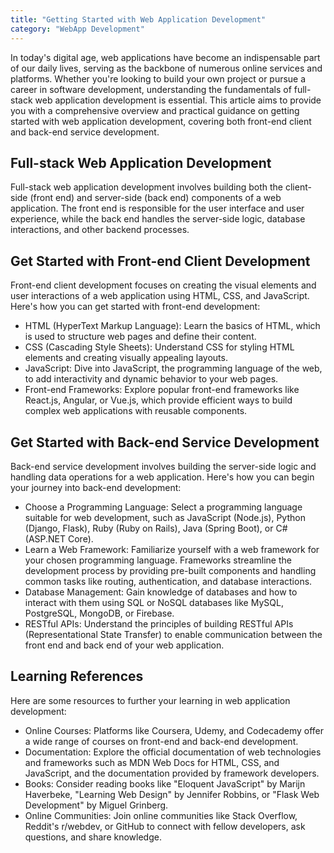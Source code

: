 ```yaml
---
title: "Getting Started with Web Application Development"
category: "WebApp Development"
---
```


In today's digital age, web applications have become an indispensable part of our daily lives, serving as the backbone of numerous online services and platforms. Whether you're looking to build your own project or pursue a career in software development, understanding the fundamentals of full-stack web application development is essential. This article aims to provide you with a comprehensive overview and practical guidance on getting started with web application development, covering both front-end client and back-end service development.

## Full-stack Web Application Development

Full-stack web application development involves building both the client-side (front end) and server-side (back end) components of a web application. The front end is responsible for the user interface and user experience, while the back end handles the server-side logic, database interactions, and other backend processes.

## Get Started with Front-end Client Development

Front-end client development focuses on creating the visual elements and user interactions of a web application using HTML, CSS, and JavaScript. Here's how you can get started with front-end development:

- HTML (HyperText Markup Language): Learn the basics of HTML, which is used to structure web pages and define their content.
- CSS (Cascading Style Sheets): Understand CSS for styling HTML elements and creating visually appealing layouts.
- JavaScript: Dive into JavaScript, the programming language of the web, to add interactivity and dynamic behavior to your web pages.
- Front-end Frameworks: Explore popular front-end frameworks like React.js, Angular, or Vue.js, which provide efficient ways to build complex web applications with reusable components.

## Get Started with Back-end Service Development

Back-end service development involves building the server-side logic and handling data operations for a web application. Here's how you can begin your journey into back-end development:

- Choose a Programming Language: Select a programming language suitable for web development, such as JavaScript (Node.js), Python (Django, Flask), Ruby (Ruby on Rails), Java (Spring Boot), or C# (ASP.NET Core).
- Learn a Web Framework: Familiarize yourself with a web framework for your chosen programming language. Frameworks streamline the development process by providing pre-built components and handling common tasks like routing, authentication, and database interactions.
- Database Management: Gain knowledge of databases and how to interact with them using SQL or NoSQL databases like MySQL, PostgreSQL, MongoDB, or Firebase.
- RESTful APIs: Understand the principles of building RESTful APIs (Representational State Transfer) to enable communication between the front end and back end of your web application.

## Learning References

Here are some resources to further your learning in web application development:

- Online Courses: Platforms like Coursera, Udemy, and Codecademy offer a wide range of courses on front-end and back-end development.
- Documentation: Explore the official documentation of web technologies and frameworks such as MDN Web Docs for HTML, CSS, and JavaScript, and the documentation provided by framework developers.
- Books: Consider reading books like "Eloquent JavaScript" by Marijn Haverbeke, "Learning Web Design" by Jennifer Robbins, or "Flask Web Development" by Miguel Grinberg.
- Online Communities: Join online communities like Stack Overflow, Reddit's r/webdev, or GitHub to connect with fellow developers, ask questions, and share knowledge.